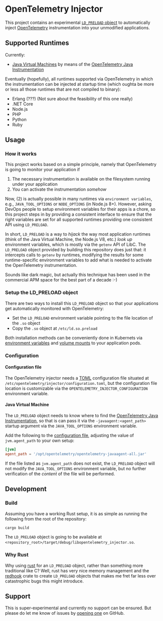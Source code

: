 # OpenTelemetry Injector

This project contains an experimental [`LD_PRELOAD` object](https://man7.org/linux/man-pages/man8/ld.so.8.html) to automatically inject [OpenTelemetry](https://opentelemetry.io/) instrumentation into your unmodified applications.

## Supported Runtimes

Currently:

* [Java Virtual Machines](#java-virtual-machine) by means of the [OpenTelemetry Java Instrumentation](https://github.com/open-telemetry/opentelemetry-java-instrumentation)

Eventually (hopefully), all runtimes supported via OpenTelemetry in which the instrumentation can be injected at startup time (which oughta be more or less all those runtimes that are not compiled to binary):

* Erlang (???) (Not sure about the feasibility of this one really)
* .NET Core
* Node.js
* PHP
* Python
* Ruby

## Usage

### How it works

This project works based on a simple principle, namely that OpenTelemetry is going to monitor your application if

1. The necessary instrumentation is available on the filesystem running under your application
2. You can activate the instrumentation _somehow_

Now, (2) is actually possible in many runtimes via `environment variables`, e.g., `JAVA_TOOL_OPTIONS` or `NODE_OPTIONS` (in Node.js 8+).
However, asking DevOps people to setup environment variables for their apps is a chore, so this project steps in by providing a consistent interface to ensure that the right variables are set for all supported runtimes providing one consistent API using `LD_PRELOAD`.

In short, `LD_PRELOAD` is a way to _hijack_ the way most application runtimes (think of the Java Virtual Machine, the Node.js V8, etc.) _look up_ environment variables, which is mostly via the `getenv` API of LibC.
The `LD_PRELOAD` object provided by building this repository does just that: it intercepts calls to `getenv` by runtimes, modifying the results for some runtime-specific environment variables to add what is needed to activate the OpenTelemetry instrumentation.

Sounds like dark magic, but actually this technique has been used in the commercial APM space for the best part of a decade :-)

### Setup the LD_PRELOAD object

There are two ways to install this `LD_PRELOAD` object so that your applications get automatically monitored with OpenTelemetry:

* Set the `LD_PRELOAD` environment variable pointing to the file location of the `.so` object
* Copy the `.so` object at `/etc/ld.so.preload`

Both installation methods can be conveniently done in Kubernets via [environment variables](https://kubernetes.io/docs/tasks/inject-data-application/define-environment-variable-container/) and [volume mounts](https://kubernetes.io/docs/tasks/configure-pod-container/configure-volume-storage/) to your application pods.

### Configuration

#### Configuration file

The OpenTelemetry injector needs a [TOML](https://github.com/toml-lang/toml) configuration file situated at `/etc/opentelemetry/injector/configuration.toml`, but the configuration file location is customizable via the `OPENTELEMETRY_INJECTOR_CONFIGURATION` environment variable.

#### Java Virtual Machine

The `LD_PRELOAD` object needs to know where to find the [OpenTelemetry Java Instrumentation](https://github.com/open-telemetry/opentelemetry-java-instrumentation), so that is can pass it via the `-javaagent:<agent_path>` startup argument via the `JAVA_TOOL_OPTIONS` environment variable.

Add the following to the [configuration file](#configuration-file), adjusting the value of `jvm.agent_path` to your own setup:

```toml
[jvm]
agent_path = '/opt/opentelemetry/opentelemetry-javaagent-all.jar'
```

If the file listed as `jvm.agent_path` does not exist, the `LD_PRELOAD` object will not modify the `JAVA_TOOL_OPTIONS` environment variable, but no further verification of the _content_ of the file will be performed.

## Development

### Build

Assuming you have a working Rust setup, it is as simple as running the following from the root of the repository:

```sh
cargo build
```

The `LD_PRELOAD` object is going to be available at `<repository_root>/target/debug/libopentelemetry_injector.so`.

### Why Rust

Why using [rust](https://www.rust-lang.org/) for an `LD_PRELOAD` object, rather than something more traditional like C?
Well, rust has very nice memory management and the [redhook](https://crates.io/crates/redhook) crate to create `LD_PRELOAD` objects that makes me fret far less over catastrophic bugs this might introduce.

## Support

This is super-experimental and currently no support can be ensured.
But please do let me know of issues by [opening one](../../issues) on GitHub.
